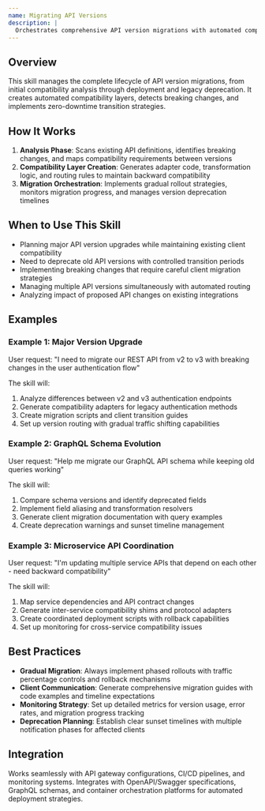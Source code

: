 ```yaml
---
name: Migrating API Versions
description: |
  Orchestrates comprehensive API version migrations with automated compatibility layers, breaking change detection, and zero-downtime deployment strategies. Activates when users mention "migrate API", "API version upgrade", "backward compatibility", "API deprecation", or need to transition between API versions while maintaining service availability.
---
```


## Overview
This skill manages the complete lifecycle of API version migrations, from initial compatibility analysis through deployment and legacy deprecation. It creates automated compatibility layers, detects breaking changes, and implements zero-downtime transition strategies.

## How It Works
1. **Analysis Phase**: Scans existing API definitions, identifies breaking changes, and maps compatibility requirements between versions
2. **Compatibility Layer Creation**: Generates adapter code, transformation logic, and routing rules to maintain backward compatibility
3. **Migration Orchestration**: Implements gradual rollout strategies, monitors migration progress, and manages version deprecation timelines

## When to Use This Skill
- Planning major API version upgrades while maintaining existing client compatibility
- Need to deprecate old API versions with controlled transition periods
- Implementing breaking changes that require careful client migration strategies
- Managing multiple API versions simultaneously with automated routing
- Analyzing impact of proposed API changes on existing integrations

## Examples

### Example 1: Major Version Upgrade
User request: "I need to migrate our REST API from v2 to v3 with breaking changes in the user authentication flow"

The skill will:
1. Analyze differences between v2 and v3 authentication endpoints
2. Generate compatibility adapters for legacy authentication methods
3. Create migration scripts and client transition guides
4. Set up version routing with gradual traffic shifting capabilities

### Example 2: GraphQL Schema Evolution
User request: "Help me migrate our GraphQL API schema while keeping old queries working"

The skill will:
1. Compare schema versions and identify deprecated fields
2. Implement field aliasing and transformation resolvers
3. Generate client migration documentation with query examples
4. Create deprecation warnings and sunset timeline management

### Example 3: Microservice API Coordination
User request: "I'm updating multiple service APIs that depend on each other - need backward compatibility"

The skill will:
1. Map service dependencies and API contract changes
2. Generate inter-service compatibility shims and protocol adapters
3. Create coordinated deployment scripts with rollback capabilities
4. Set up monitoring for cross-service compatibility issues

## Best Practices
- **Gradual Migration**: Always implement phased rollouts with traffic percentage controls and rollback mechanisms
- **Client Communication**: Generate comprehensive migration guides with code examples and timeline expectations
- **Monitoring Strategy**: Set up detailed metrics for version usage, error rates, and migration progress tracking
- **Deprecation Planning**: Establish clear sunset timelines with multiple notification phases for affected clients

## Integration
Works seamlessly with API gateway configurations, CI/CD pipelines, and monitoring systems. Integrates with OpenAPI/Swagger specifications, GraphQL schemas, and container orchestration platforms for automated deployment strategies.
